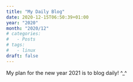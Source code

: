 ```yaml
---
title: "My Daily Blog"
date: 2020-12-15T06:50:39+01:00
year: "2020"
month: "2020/12"
# categories:
#   - Posts
# tags:
#   - linux
draft: false
---
```


My plan for the new year 2021 is to blog daily! ^\_^
